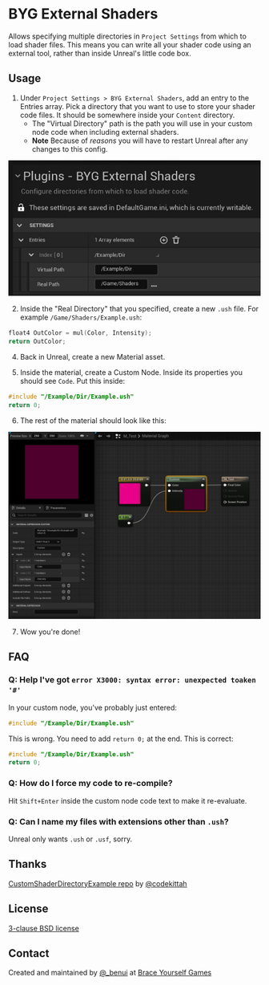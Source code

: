 # BYG External Shaders

Allows specifying multiple directories in `Project Settings` from which to load shader files.
This means you can write all your shader code using an external tool, rather than inside Unreal's little code box.

## Usage

1. Under `Project Settings > BYG External Shaders`, add an entry to the Entries array. Pick a directory that you want to
use to store your shader code files. It should be somewhere inside your `Content` directory. 
   * The "Virtual Directory" path is the path you will use in your custom node code when including external shaders.
   * **Note** Because of _reasons_ you will have to restart Unreal after any changes to this config.

![](Resources/project-settings.jpg)

2. Inside the "Real Directory" that you specified, create a new `.ush` file. For example `/Game/Shaders/Example.ush`:

```cpp
float4 OutColor = mul(Color, Intensity);
return OutColor;
```

4. Back in Unreal, create a new Material asset.

5. Inside the material, create a Custom Node. Inside its properties you should see `Code`. Put this inside:

```cpp
#include "/Example/Dir/Example.ush"
return 0;
```

6. The rest of the material should look like this:

![](Resources/material-graph.jpg)

7. Wow you're done!

## FAQ

### Q: Help I've got `error X3000: syntax error: unexpected toaken '#'`

In your custom node, you've probably just entered:
```cpp
#include "/Example/Dir/Example.ush"
```
This is wrong. You need to add `return 0;` at the end. This is correct:
```cpp
#include "/Example/Dir/Example.ush"
return 0;
```

### Q: How do I force my code to re-compile?

Hit `Shift+Enter` inside the custom node code text to make it re-evaluate.

### Q: Can I name my files with extensions other than `.ush`?

Unreal only wants `.ush` or `.usf`, sorry.

## Thanks

[CustomShaderDirectoryExample repo](https://github.com/Sythenz/CustomShaderDirectoryExample)
by [@codekittah](https://twitter.com/codekittah)

## License

[3-clause BSD license](LICENSE)

## Contact

Created and maintained by [@_benui](https://twitter.com/_benui) at [Brace Yourself Games](https://braceyourselfgames.com/)
